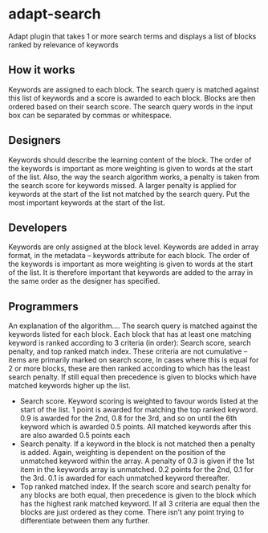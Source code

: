 adapt-search
============

Adapt plugin that takes 1 or more search terms and displays a list of blocks ranked by relevance of keywords

## How it works
Keywords are assigned to each block. The search query is matched against this list of keywords and a score is awarded to each block. Blocks are then ordered based on their search score. The search query words in the input box can be separated by commas or whitespace.

## Designers
Keywords should describe the learning content of the block. The order of the keywords is important as more weighting is given to words at the start of the list. Also, the way the search algorithm works, a penalty is taken from the search score for keywords missed. A larger penalty is applied for keywords at the start of the list not matched by the search query. Put the most important keywords at the start of the list.

## Developers
Keywords are only assigned at the block level. Keywords are added in array format, in the metadata – keywords attribute for each block. The order of the keywords is important as more weighting is given to words at the start of the list. It is therefore important that keywords are added to the array in the same order as the designer has specified.

## Programmers
An explanation of the algorithm….
The search query is matched against the keywords listed for each block. Each block that has at least one matching keyword is ranked according to 3 criteria (in order): Search score, search penalty, and top ranked match index. These criteria are not cumulative – items are primarily marked on search score, In cases where this is equal for 2 or more blocks, these are then ranked according to which has the least search penalty. If still equal then precedence is given to blocks which have matched keywords higher up the list.
-	Search score. Keyword scoring is weighted to favour words listed at the start of the list. 1 point is awarded for matching the top ranked keyword. 0.9 is awarded for the 2nd, 0.8 for the 3rd, and so on until the 6th keyword which is awarded 0.5 points. All matched keywords after this are also awarded 0.5 points each
-	Search penalty. If a keyword in the block is not matched then a penalty is added. Again, weighting is dependent on the position of the unmatched keyword within the array. A penalty of 0.3 is given if the 1st item in the keywords array is unmatched. 0.2 points for the 2nd, 0.1 for the 3rd. 0.1 is awarded for each unmatched keyword thereafter.
-	Top ranked matched index. If the search score and search penalty for any blocks are both equal, then precedence is given to the block which has the highest rank matched keyword. 
If all 3 criteria are equal then the blocks are just ordered as they come. There isn’t any point trying to differentiate between them any further.

